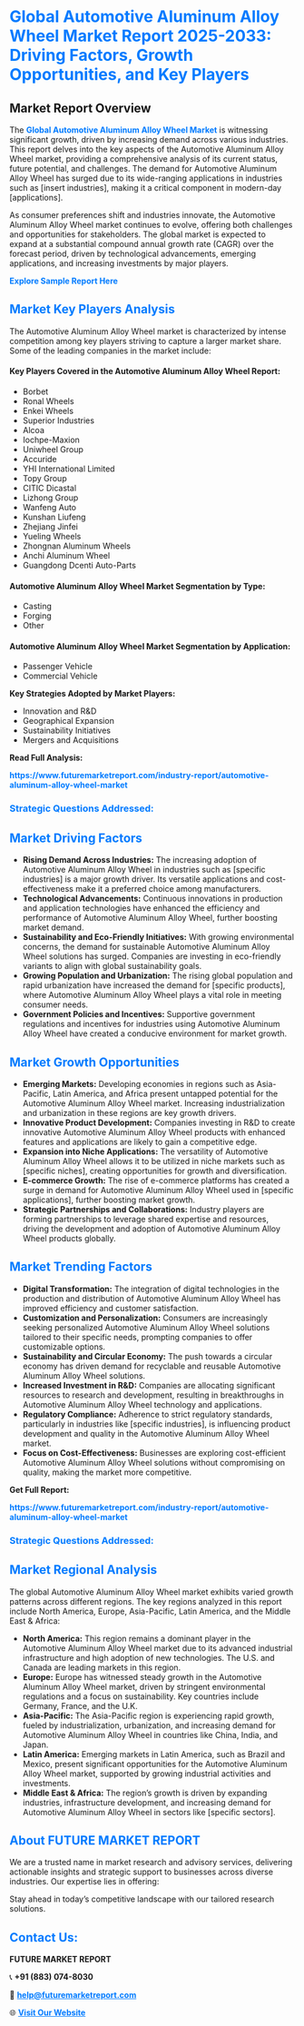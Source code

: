 <h1 style="color: #007BFF;">Global Automotive Aluminum Alloy Wheel Market Report 2025-2033: Driving Factors, Growth Opportunities, and Key Players</h1>

<section id="overview">
<h2>Market Report Overview</h2>
<p>The <a href="https://www.futuremarketreport.com/industry-report/automotive-aluminum-alloy-wheel-market" style="color: #007BFF; text-decoration: none;"><strong>Global Automotive Aluminum Alloy Wheel Market</strong></a> is witnessing significant growth, driven by increasing demand across various industries. This report delves into the key aspects of the Automotive Aluminum Alloy Wheel market, providing a comprehensive analysis of its current status, future potential, and challenges. The demand for Automotive Aluminum Alloy Wheel has surged due to its wide-ranging applications in industries such as [insert industries], making it a critical component in modern-day [applications].</p>
<p>As consumer preferences shift and industries innovate, the Automotive Aluminum Alloy Wheel market continues to evolve, offering both challenges and opportunities for stakeholders. The global market is expected to expand at a substantial compound annual growth rate (CAGR) over the forecast period, driven by technological advancements, emerging applications, and increasing investments by major players.</p>
</section>

<section id="overview">
<p><a href="https://www.futuremarketreport.com/request-sample/reportId=83028" style="color: #007BFF; text-decoration: none;"><strong>Explore Sample Report Here</strong></a></p>
</section>

<section id="key-players">
<h2 style="color: #007BFF;">Market Key Players Analysis</h2>
<p>The Automotive Aluminum Alloy Wheel market is characterized by intense competition among key players striving to capture a larger market share. Some of the leading companies in the market include:</p>
<h4>Key Players Covered in the Automotive Aluminum Alloy Wheel Report:</h4>
<ul><li>Borbet</li><li>Ronal Wheels</li><li>Enkei Wheels</li><li>Superior Industries</li><li>Alcoa</li><li>Iochpe-Maxion</li><li>Uniwheel Group</li><li>Accuride</li><li>YHI International Limited</li><li>Topy Group</li><li>CITIC Dicastal</li><li>Lizhong Group</li><li>Wanfeng Auto</li><li>Kunshan Liufeng</li><li>Zhejiang Jinfei</li><li>Yueling Wheels</li><li>Zhongnan Aluminum Wheels</li><li>Anchi Aluminum Wheel</li><li>Guangdong Dcenti Auto-Parts</li></ul>
<h4>Automotive Aluminum Alloy Wheel Market Segmentation by Type:</h4>
<ul><li>Casting</li><li>Forging</li><li>Other</li></ul>

<h4>Automotive Aluminum Alloy Wheel Market Segmentation by Application:</h4>
<ul><li>Passenger Vehicle</li><li>Commercial Vehicle</li></ul>
<p><strong>Key Strategies Adopted by Market Players:</strong></p>
<ul>
<li>Innovation and R&D</li>
<li>Geographical Expansion</li>
<li>Sustainability Initiatives</li>
<li>Mergers and Acquisitions</li>
</ul>
</section>

<section>
<p><strong>Read Full Analysis: </strong></p><a href="https://www.futuremarketreport.com/industry-report/automotive-aluminum-alloy-wheel-market" style="color: #007BFF; text-decoration: none;"><strong>https://www.futuremarketreport.com/industry-report/automotive-aluminum-alloy-wheel-market</strong></a>
<h3 style="color: #007BFF;">Strategic Questions Addressed:</h3>
</section>

<section id="driving-factors">
<h2 style="color: #007BFF;">Market Driving Factors</h2>
<ul>
<li><strong>Rising Demand Across Industries:</strong> The increasing adoption of Automotive Aluminum Alloy Wheel in industries such as [specific industries] is a major growth driver. Its versatile applications and cost-effectiveness make it a preferred choice among manufacturers.</li>
<li><strong>Technological Advancements:</strong> Continuous innovations in production and application technologies have enhanced the efficiency and performance of Automotive Aluminum Alloy Wheel, further boosting market demand.</li>
<li><strong>Sustainability and Eco-Friendly Initiatives:</strong> With growing environmental concerns, the demand for sustainable Automotive Aluminum Alloy Wheel solutions has surged. Companies are investing in eco-friendly variants to align with global sustainability goals.</li>
<li><strong>Growing Population and Urbanization:</strong> The rising global population and rapid urbanization have increased the demand for [specific products], where Automotive Aluminum Alloy Wheel plays a vital role in meeting consumer needs.</li>
<li><strong>Government Policies and Incentives:</strong> Supportive government regulations and incentives for industries using Automotive Aluminum Alloy Wheel have created a conducive environment for market growth.</li>
</ul>
</section>

<section id="growth-opportunities">
<h2 style="color: #007BFF;">Market Growth Opportunities</h2>
<ul>
<li><strong>Emerging Markets:</strong> Developing economies in regions such as Asia-Pacific, Latin America, and Africa present untapped potential for the Automotive Aluminum Alloy Wheel market. Increasing industrialization and urbanization in these regions are key growth drivers.</li>
<li><strong>Innovative Product Development:</strong> Companies investing in R&D to create innovative Automotive Aluminum Alloy Wheel products with enhanced features and applications are likely to gain a competitive edge.</li>
<li><strong>Expansion into Niche Applications:</strong> The versatility of Automotive Aluminum Alloy Wheel allows it to be utilized in niche markets such as [specific niches], creating opportunities for growth and diversification.</li>
<li><strong>E-commerce Growth:</strong> The rise of e-commerce platforms has created a surge in demand for Automotive Aluminum Alloy Wheel used in [specific applications], further boosting market growth.</li>
<li><strong>Strategic Partnerships and Collaborations:</strong> Industry players are forming partnerships to leverage shared expertise and resources, driving the development and adoption of Automotive Aluminum Alloy Wheel products globally.</li>
</ul>
</section>

<section id="trending-factors">
<h2 style="color: #007BFF;">Market Trending Factors</h2>
<ul>
<li><strong>Digital Transformation:</strong> The integration of digital technologies in the production and distribution of Automotive Aluminum Alloy Wheel has improved efficiency and customer satisfaction.</li>
<li><strong>Customization and Personalization:</strong> Consumers are increasingly seeking personalized Automotive Aluminum Alloy Wheel solutions tailored to their specific needs, prompting companies to offer customizable options.</li>
<li><strong>Sustainability and Circular Economy:</strong> The push towards a circular economy has driven demand for recyclable and reusable Automotive Aluminum Alloy Wheel solutions.</li>
<li><strong>Increased Investment in R&D:</strong> Companies are allocating significant resources to research and development, resulting in breakthroughs in Automotive Aluminum Alloy Wheel technology and applications.</li>
<li><strong>Regulatory Compliance:</strong> Adherence to strict regulatory standards, particularly in industries like [specific industries], is influencing product development and quality in the Automotive Aluminum Alloy Wheel market.</li>
<li><strong>Focus on Cost-Effectiveness:</strong> Businesses are exploring cost-efficient Automotive Aluminum Alloy Wheel solutions without compromising on quality, making the market more competitive.</li>
</ul>
</section>

<section>
<p><strong>Get Full Report: </strong></p><a href="https://www.futuremarketreport.com/industry-report/automotive-aluminum-alloy-wheel-market" style="color: #007BFF; text-decoration: none;"><strong>https://www.futuremarketreport.com/industry-report/automotive-aluminum-alloy-wheel-market</strong></a>
<h3 style="color: #007BFF;">Strategic Questions Addressed:</h3>
</section>


<section id="regional-analysis">
<h2 style="color: #007BFF;">Market Regional Analysis</h2>
<p>The global Automotive Aluminum Alloy Wheel market exhibits varied growth patterns across different regions. The key regions analyzed in this report include North America, Europe, Asia-Pacific, Latin America, and the Middle East & Africa:</p>
<ul>
<li><strong>North America:</strong> This region remains a dominant player in the Automotive Aluminum Alloy Wheel market due to its advanced industrial infrastructure and high adoption of new technologies. The U.S. and Canada are leading markets in this region.</li>
<li><strong>Europe:</strong> Europe has witnessed steady growth in the Automotive Aluminum Alloy Wheel market, driven by stringent environmental regulations and a focus on sustainability. Key countries include Germany, France, and the U.K.</li>
<li><strong>Asia-Pacific:</strong> The Asia-Pacific region is experiencing rapid growth, fueled by industrialization, urbanization, and increasing demand for Automotive Aluminum Alloy Wheel in countries like China, India, and Japan.</li>
<li><strong>Latin America:</strong> Emerging markets in Latin America, such as Brazil and Mexico, present significant opportunities for the Automotive Aluminum Alloy Wheel market, supported by growing industrial activities and investments.</li>
<li><strong>Middle East & Africa:</strong> The region’s growth is driven by expanding industries, infrastructure development, and increasing demand for Automotive Aluminum Alloy Wheel in sectors like [specific sectors].</li>
</ul>
</section>

<footer>
<h2 style="color: #007BFF;">About FUTURE MARKET REPORT</h2>
<p>We are a trusted name in market research and advisory services, delivering actionable insights and strategic support to businesses across diverse industries. Our expertise lies in offering:</p>

<p>Stay ahead in today’s competitive landscape with our tailored research solutions.</p>

<h2 style="color: #007BFF;">Contact Us:</h2>
<p><strong>FUTURE MARKET REPORT</strong></p>
<p>📞 <strong>+91 (883) 074-8030</strong></p>
<p>📧 <strong><a href="mailto:help@futuremarketreport.com" style="color: #007BFF;">help@futuremarketreport.com</a></strong></p>
<p>🌐 <strong><a href="https://www.futuremarketreport.com/" style="color: #007BFF;">Visit Our Website</a></strong></p>
</footer>